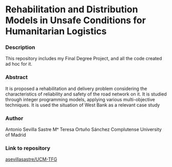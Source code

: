 # Rehabilitation and Distribution Models in Unsafe Conditions for Humanitarian Logistics

### Description
This repository includes my Final Degree Project, and all the code created ad hoc for it.

### Abstract
It is proposed a rehabilitation and delivery problem considering the characteristics of reliability and safety of the road network on it.
It is studied through integer programming models, applying various multi-objective techniques.
It is used the situation of West Bank as a relevant case study

### Author
Antonio Sevilla Sastre
Mᵃ Teresa Ortuño Sánchez
Complutense University of Madrid

### Link to repository
[asevillasastre/UCM-TFG](https://github.com/asevillasastre/UCM-TFG)
